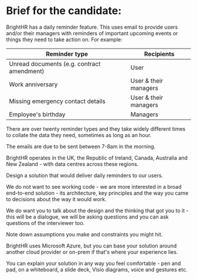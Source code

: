 # Brief for the candidate:

BrightHR has a daily reminder feature. This uses email to provide users and/or their managers with reminders of important upcoming events or things they need to take action on. For example:

| Reminder type | Recipients |
|---------------|------------|
| Unread documents (e.g. contract amendment) | User |
| Work anniversary | User & their managers |
| Missing emergency contact details | User & their managers |
| Employee's birthday | Managers |

There are over twenty reminder types and they take widely different times to collate the data they need, sometimes as long as an hour.

The emails are due to be sent between 7-8am in the morning.

BrightHR operates in the UK, the Republic of Ireland, Canada, Australia and New Zealand - with data centres across these regions.

Design a solution that would deliver daily reminders to our users.

We do not want to see working code - we are more interested in a broad end-to-end solution - its architecture, key principles and the way you came to decisions about the way it would work.

We do want you to talk about the design and the thinking that got you to it - this will be a dialogue, we will be asking questions and you can ask questions of the interviewer too.

Note down assumptions you make and constraints you might hit.

BrightHR uses Microsoft Azure, but you can base your solution around another cloud provider or on-prem if that's where your experience lies.

You can explain your solution in any way you feel comfortable - pen and pad, on a whiteboard, a slide deck, Visio diagrams, voice and gestures etc.
